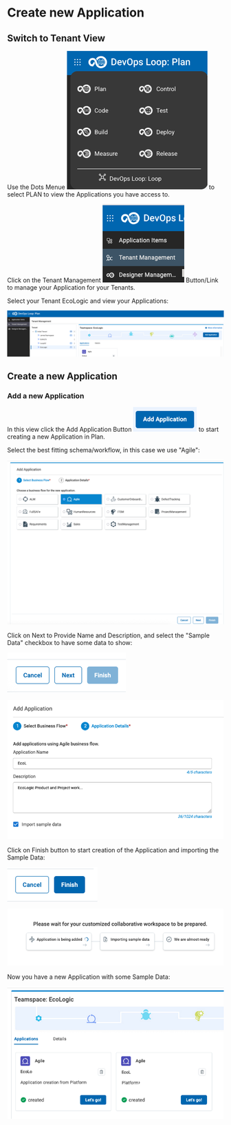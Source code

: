 # Create new Application

## Switch to Tenant View

Use the Dots Menue ![Dots Menue](media/PLAN_Tenant_HowToSwitch1.png) to select PLAN to view the Applications you have access to.

Click on the Tenant Management ![Tenant Management](media/PLAN_Tenant_HowToSwitch2.png) Button/Link to manage your Application for your Tenants.

Select your Tenant EcoLogic and view your Applications:

![Tenantlist with Apps](media/PLAN_Tenant_list.png)

## Create a new Application

### Add a new Application

In this view click the Add Application Button ![Add App Button](media/PLAN_Tenant_AddAppButton.png) to start creating a new Application in Plan.

Select the best fitting schema/workflow, in this case we use "Agile":

![New App dialog](media/PLAN_Tenant_CreateNewApp.png)

Click on Next to Provide Name and Description, and select the "Sample Data" checkbox to have some data to show:

![New App Next](media/PLAN_Tenant_NewAppNext.png)

![New App dialog](media/PLAN_Tenant_NewAppDialog.png)

Click on Finish button to start creation of the Application and importing the Sample Data:

![New App finish](media/PLAN_Tenant_NewApp_Finish.png)

![New App creation process](media/PLAN_Tenant_NewApp_creation.png)

Now you have a new Application with some Sample Data:

![App List finished](media/PLAN_Tenant_AppListFinal.png)